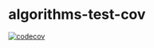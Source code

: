 # algorithms-test-cov
[![codecov](https://codecov.io/gh/visalirey/algorithms-test-cov/branch/master/graph/badge.svg?token=0IWIK0U583)](https://codecov.io/gh/visalirey/algorithms-test-cov)
